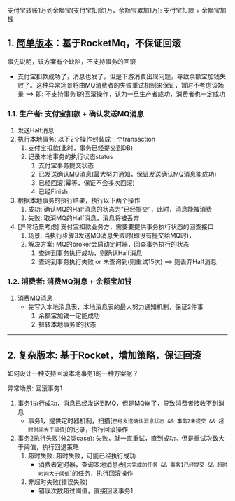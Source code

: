 

支付宝转账1万到余额宝(支付宝扣除1万，余额宝累加1万): 支付宝扣款 + 余额宝加钱

## 1. [简单版本](https://www.cnblogs.com/huangying2124/p/11702761.html)：基于RocketMq，不保证回滚

事先说明，该方案有个缺陷，不支持事务的回滚

- 支付宝扣款成功了，消息也发了，但是下游消费出现问题，导致余额宝加钱失败了。这种异常场景将由MQ消费者的失败重试机制来保证，暂时不考虑该场景 ==> 即: 不支持事务1的回滚操作，认为一旦生产者成功，消费者也一定成功

### 1.1. 生产者: 支付宝扣款 + 确认发送MQ消息

1. 发送Half消息
2. 执行本地事务: 以下2个操作封装成一个transaction
   1. 支付宝扣款(此时，事务已经提交到DB)
   2. 记录本地事务的执行状态status
      1. 支付宝事务提交状态
      2. 已发送确认MQ消息(最大努力通知，保证发送确认MQ消息能成功)
      3. 已经回滚(幂等，保证不会多次回滚)
      4. 已经Finish
3. 根据本地事务的执行结果，执行以下两个操作
   1. 成功: 确认MQ的Half消息的状态为“已经提交”，此时，消息能被消费
   2. 失败: 取消MQ的Half消息，消息将被丢弃
4. [异常场景考虑] 支付宝扣款业务方，需要要提供事务执行状态的回查接口
   1. 场景: 当执行步骤3发送MQ消息失败时(即没有提交给MQ时)，
   2. 解决方案: MQ的broker会启动定时器，回查事务执行的状态
      1. 查询到事务执行成功，则确认Half消息
      2. 查询到事务执行失败 or 未查询到(则重试15次) ==> 则丢弃Half消息

### 1.2. 消费者: 消费MQ消息 + 余额宝加钱

1. 消费MQ消息
   - 先写入本地消息表，本地消息表的最大努力通知机制，保证2件事
      1. 余额宝加钱一定能成功
      2. 扭转本地事务1的状态


----------------------------------------------------------------

## 2. 复杂版本: 基于Rocket，增加策略，保证回滚

如何设计一种支持回滚本地事务1的一种方案呢？

异常场景: 回滚事务1
1. 事务1执行成功，消息已经发送到MQ，但是MQ崩了，导致消费者接收不到消息
   - 事务1，提供定时器机制，扫描[`已经发送确认消息状态 && 事务2未提交 && 超时时间大于阈值`]的记录，执行回滚操作
2. 事务2执行失败(分2类case): 失败，就一直重试，直到成功。但是重试次数大于阈值，执行回退策略
   1. 超时失败: 超时失败，可能已经执行成功
      - 消费者定时器，查询本地消息表[`未完成的任务 && 事务1已经提交 && 超时时间大于阈值`]的任务，执行回滚操作
   2. 非超时失败(错误失败)
      - 错误次数超过阈值，直接回滚事务1
